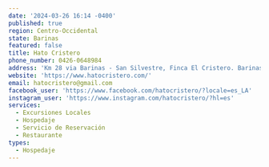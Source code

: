 ```yaml
---
date: '2024-03-26 16:14 -0400'
published: true
region: Centro-Occidental
state: Barinas
featured: false
title: Hato Cristero
phone_number: 0426-0648984
address: 'Km 28 via Barinas - San Silvestre, Finca El Cristero. Barinas, Venezuela'
website: 'https://www.hatocristero.com/'
email: hatocristero@gmail.com
facebook_user: 'https://www.facebook.com/hatocristero/?locale=es_LA'
instagram_user: 'https://www.instagram.com/hatocristero/?hl=es'
services:
  - Excursiones Locales
  - Hospedaje
  - Servicio de Reservación
  - Restaurante
types:
  - Hospedaje
---
```


